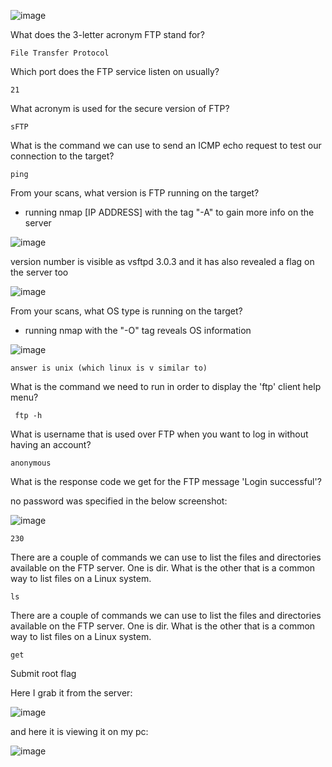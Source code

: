 ![image](https://github.com/ollijri/HackTheBox-Write-Ups/assets/66912443/6674402f-c390-436a-a4cd-f56a78cf572d)

What does the 3-letter acronym FTP stand for? 

```File Transfer Protocol```

Which port does the FTP service listen on usually? 

```21```

What acronym is used for the secure version of FTP? 

```sFTP```

What is the command we can use to send an ICMP echo request to test our connection to the target? 

```ping```

From your scans, what version is FTP running on the target? 

- running nmap [IP ADDRESS] with the tag "-A" to gain more info on the server

![image](https://github.com/ollijri/HackTheBox-Write-Ups/assets/66912443/00907a90-f7ca-4081-a8f8-76a5ec41c7d5)

version number is visible as vsftpd 3.0.3 and it has also revealed a flag on the server too

![image](https://github.com/ollijri/HackTheBox-Write-Ups/assets/66912443/b7443167-8b87-4f21-a6f2-9a18e01c581e)

From your scans, what OS type is running on the target? 

- running nmap with the "-O" tag reveals OS information

![image](https://github.com/ollijri/HackTheBox-Write-Ups/assets/66912443/35315124-1f94-4c6e-8093-87c2a95bd8f4)

``` answer is unix (which linux is v similar to) ```

What is the command we need to run in order to display the 'ftp' client help menu? 

``` ftp -h```

What is username that is used over FTP when you want to log in without having an account? 

```anonymous```

What is the response code we get for the FTP message 'Login successful'? 

no password was specified in the below screenshot:

![image](https://github.com/ollijri/HackTheBox-Write-Ups/assets/66912443/5ca4cbaf-95d2-446f-8440-f2cbe1f9f465)

```230```

There are a couple of commands we can use to list the files and directories available on the FTP server. One is dir. What is the other that is a common way to list files on a Linux system. 

```ls```

There are a couple of commands we can use to list the files and directories available on the FTP server. One is dir. What is the other that is a common way to list files on a Linux system. 

```get```

Submit root flag 

Here I grab it from the server:

![image](https://github.com/ollijri/HackTheBox-Write-Ups/assets/66912443/850b8836-10f7-43fb-b1fd-b41e85352d9b)

and here it is viewing it on my pc:

![image](https://github.com/ollijri/HackTheBox-Write-Ups/assets/66912443/f516f860-2593-40f6-81be-9612ee6fbb4f)

